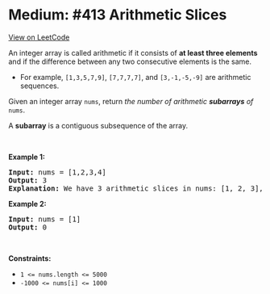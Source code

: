 
Medium: #413 Arithmetic Slices
=======================
[View on LeetCode](https://leetcode.com/problems/arithmetic-slices/)
</hr>
<p>An integer array is called arithmetic if it consists of <strong>at least three elements</strong> and if the difference between any two consecutive elements is the same.</p>

<ul>
	<li>For example, <code>[1,3,5,7,9]</code>, <code>[7,7,7,7]</code>, and <code>[3,-1,-5,-9]</code> are arithmetic sequences.</li>
</ul>

<p>Given an integer array <code>nums</code>, return <em>the number of arithmetic <strong>subarrays</strong> of</em> <code>nums</code>.</p>

<p>A <strong>subarray</strong> is a contiguous subsequence of the array.</p>

<p>&nbsp;</p>
<p><strong class="example">Example 1:</strong></p>

<pre>
<strong>Input:</strong> nums = [1,2,3,4]
<strong>Output:</strong> 3
<strong>Explanation:</strong> We have 3 arithmetic slices in nums: [1, 2, 3], [2, 3, 4] and [1,2,3,4] itself.
</pre>

<p><strong class="example">Example 2:</strong></p>

<pre>
<strong>Input:</strong> nums = [1]
<strong>Output:</strong> 0
</pre>

<p>&nbsp;</p>
<p><strong>Constraints:</strong></p>

<ul>
	<li><code>1 &lt;= nums.length &lt;= 5000</code></li>
	<li><code>-1000 &lt;= nums[i] &lt;= 1000</code></li>
</ul>

